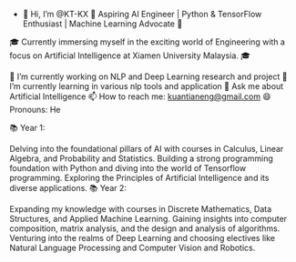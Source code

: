 - 👋 Hi, I’m @KT-KX
🚀 Aspiring AI Engineer | Python & TensorFlow Enthusiast | Machine Learning Advocate 🤖

🎓 Currently immersing myself in the exciting world of Engineering with a focus on Artificial Intelligence at Xiamen University Malaysia. 🎓

🔭 I’m currently working on NLP and Deep Learning research and project
🌱 I’m currently learning in various nlp tools and application 
💬 Ask me about Artificial Intelligence
📫 How to reach me: kuantianeng@gmail.com
😄 Pronouns: He

📚 Year 1:

Delving into the foundational pillars of AI with courses in Calculus, Linear Algebra, and Probability and Statistics.
Building a strong programming foundation with Python and diving into the world of Tensorflow programming.
Exploring the Principles of Artificial Intelligence and its diverse applications.
📚 Year 2:

Expanding my knowledge with courses in Discrete Mathematics, Data Structures, and Applied Machine Learning.
Gaining insights into computer composition, matrix analysis, and the design and analysis of algorithms.
Venturing into the realms of Deep Learning and choosing electives like Natural Language Processing and Computer Vision and Robotics.
